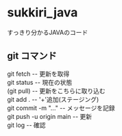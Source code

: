 # sukkiri_java
すっきり分かるJAVAのコード


## git コマンド
git fetch -- 更新を取得  
git status -- 現在の状態  
(git pull) -- 更新をこちらに取り込む  
git add . -- '+'追加(ステージング)  
git commit -m "..." -- メッセージを記録  
git push -u origin main -- 更新  
git log -- 確認  
